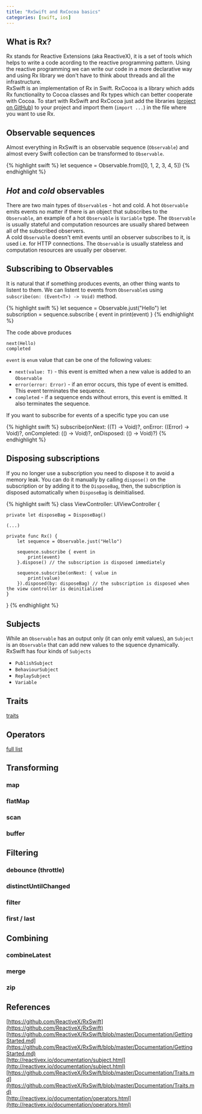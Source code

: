```yaml
---
title: "RxSwift and RxCocoa basics"
categories: [swift, ios]
---
```

## What is Rx?

Rx stands for Reactive Extensions (aka ReactiveX), it is a set of tools which helps to write a code acording to the reactive programming pattern. Using the reactive programming we can write our code in a more declarative way and using Rx library we don't have to think about threads and all the infrastructure.  
RxSwift is an implementation of Rx in Swift. RxCocoa is a library which adds Rx functionality to Cocoa classes and Rx types which can better cooperate with Cocoa. To start with RxSwift and RxCocoa just add the libraries ([project on GitHub](https://github.com/ReactiveX/RxSwift)) to your project and import them (`import ...`) in the file where you want to use Rx.

## Observable sequences

Almost everything in RxSwift is an observable sequence (`Observable`) and almost every Swift collection can be transformed to `Observable`.

{% highlight swift %}
let sequence = Observable.from([0, 1, 2, 3, 4, 5])
{% endhighlight %}

## *Hot* and *cold* observables

There are two main types of `Observable`s - hot and cold. A hot `Observable` emits events no matter if there is an object that subscribes to the `Observable`, an example of a hot `Observable` is `Variable` type. The `Observable` is usually stateful and computation resources are usually shared between all of the subscribed observers.  
A cold `Observable` doesn't emit events until an observer subscribes to it, is used i.e. for HTTP connections. The `Observable` is usually stateless and computation resources are usually per observer.

## Subscribing to Observables

It is natural that if something produces events, an other thing wants to listent to them. We can listent to events from `Observable`s using `subscribe(on: (Event<T>) -> Void)` method.

{% highlight swift %}
let sequence = Observable.just("Hello")
let subscription = sequence.subscribe { event in
    print(event)
}
{% endhighlight %}

The code above produces

```
next(Hello)
completed
```

`event` is `enum` value that can be one of the following values:

* `next(value: T)` - this event is emitted when a new value is added to an `Observable`
* `error(error: Error)` - if an error occurs, this type of event is emitted. This event terminates the sequence.
* `completed` - if a sequence ends without errors, this event is emitted. It also terminates the sequence.

If you want to subscribe for events of a specific type you can use

{% highlight swift %}
subscribe(onNext: ((T) -> Void)?, onError: ((Error) -> Void)?, onCompleted: (() -> Void)?, onDisposed: (() -> Void)?)
{% endhighlight %}

## Disposing subscriptions

If you no longer use a subscription you need to dispose it to avoid a memory leak. You can do it manually by calling `dispose()` on the subscription or by adding it to the `DisposeBag`, then, the subscription is disposed automatically when `DisposeBag` is deinitialised.

{% highlight swift %}
class ViewController: UIViewController {
    
    private let disposeBag = DisposeBag()

    (...)
    
    private func Rx() {
        let sequence = Observable.just("Hello")
        
        sequence.subscribe { event in
            print(event)
        }.dispose() // the subscription is disposed immediately
        
        sequence.subscribe(onNext: { value in
            print(value)
        }).disposed(by: disposeBag) // the subscription is disposed when the view controller is deinitialised
    }
    
}
{% endhighlight %}

## Subjects

While an `Observable` has an output only (it can only emit values), an `Subject` is an `Observable` that can add new values to the squence dynamically. RxSwift has four kinds of `Subjects`

* `PublishSubject`
* `BehaviourSubject`
* `ReplaySubject`
* `Variable`

## Traits

[traits](https://github.com/ReactiveX/RxSwift/blob/master/Documentation/Traits.md)

## Operators

[full list](http://reactivex.io/documentation/operators.html)

## Transforming

### map

### flatMap

### scan

### buffer

## Filtering

### debounce (throttle)

### distinctUntilChanged

### filter

### first / last

## Combining

### combineLatest

### merge

### zip

## References

[https://github.com/ReactiveX/RxSwift](https://github.com/ReactiveX/RxSwift)  
[https://github.com/ReactiveX/RxSwift/blob/master/Documentation/GettingStarted.md](https://github.com/ReactiveX/RxSwift/blob/master/Documentation/GettingStarted.md)  
[http://reactivex.io/documentation/subject.html](http://reactivex.io/documentation/subject.html)  
[https://github.com/ReactiveX/RxSwift/blob/master/Documentation/Traits.md](https://github.com/ReactiveX/RxSwift/blob/master/Documentation/Traits.md)  
[http://reactivex.io/documentation/operators.html](http://reactivex.io/documentation/operators.html)